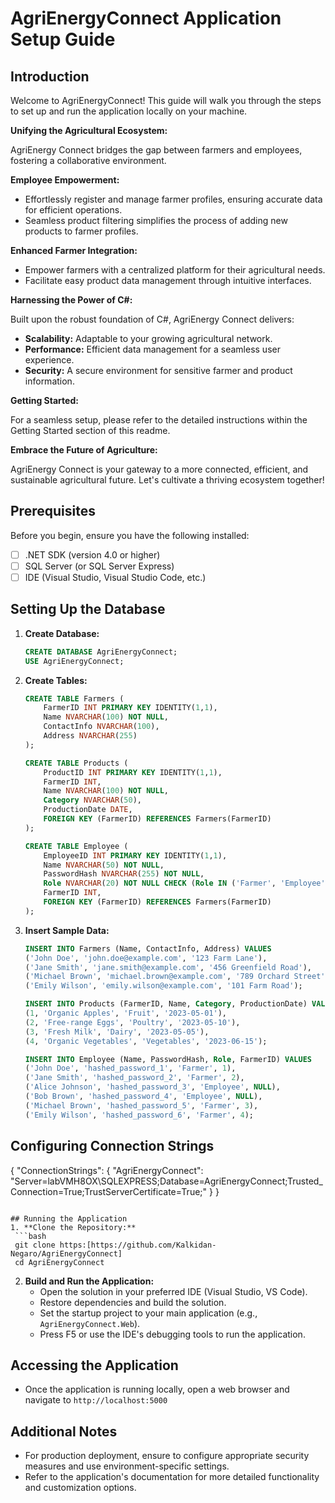 
# AgriEnergyConnect Application Setup Guide

## Introduction
Welcome to AgriEnergyConnect! This guide will walk you through the steps to set up and run the application locally on your machine.

**Unifying the Agricultural Ecosystem:**

AgriEnergy Connect bridges the gap between farmers and employees, fostering a collaborative environment.

**Employee Empowerment:**

- Effortlessly register and manage farmer profiles, ensuring accurate data for efficient operations.
- Seamless product filtering simplifies the process of adding new products to farmer profiles.

**Enhanced Farmer Integration:**

- Empower farmers with a centralized platform for their agricultural needs.
- Facilitate easy product data management through intuitive interfaces.

**Harnessing the Power of C#:**

Built upon the robust foundation of C#, AgriEnergy Connect delivers:
- **Scalability:** Adaptable to your growing agricultural network.
- **Performance:** Efficient data management for a seamless user experience.
- **Security:** A secure environment for sensitive farmer and product information.

**Getting Started:**

For a seamless setup, please refer to the detailed instructions within the Getting Started section of this readme.

**Embrace the Future of Agriculture:**

AgriEnergy Connect is your gateway to a more connected, efficient, and sustainable agricultural future. Let's cultivate a thriving ecosystem together!


## Prerequisites
Before you begin, ensure you have the following installed:
- [ ] .NET SDK (version 4.0 or higher)
- [ ] SQL Server (or SQL Server Express)
- [ ] IDE (Visual Studio, Visual Studio Code, etc.)

## Setting Up the Database
1. **Create Database:**
   ```sql
   CREATE DATABASE AgriEnergyConnect;
   USE AgriEnergyConnect;
   ```
2. **Create Tables:**
   ```sql
   CREATE TABLE Farmers (
       FarmerID INT PRIMARY KEY IDENTITY(1,1),
       Name NVARCHAR(100) NOT NULL,
       ContactInfo NVARCHAR(100),
       Address NVARCHAR(255)
   );
   
   CREATE TABLE Products (
       ProductID INT PRIMARY KEY IDENTITY(1,1),
       FarmerID INT,
       Name NVARCHAR(100) NOT NULL,
       Category NVARCHAR(50),
       ProductionDate DATE,
       FOREIGN KEY (FarmerID) REFERENCES Farmers(FarmerID)
   );
   
   CREATE TABLE Employee (
       EmployeeID INT PRIMARY KEY IDENTITY(1,1),
       Name NVARCHAR(50) NOT NULL,
       PasswordHash NVARCHAR(255) NOT NULL,
       Role NVARCHAR(20) NOT NULL CHECK (Role IN ('Farmer', 'Employee')),
       FarmerID INT,
       FOREIGN KEY (FarmerID) REFERENCES Farmers(FarmerID)
   );
   ```
3. **Insert Sample Data:**
   ```sql
   INSERT INTO Farmers (Name, ContactInfo, Address) VALUES
   ('John Doe', 'john.doe@example.com', '123 Farm Lane'),
   ('Jane Smith', 'jane.smith@example.com', '456 Greenfield Road'),
   ('Michael Brown', 'michael.brown@example.com', '789 Orchard Street'),
   ('Emily Wilson', 'emily.wilson@example.com', '101 Farm Road');
   
   INSERT INTO Products (FarmerID, Name, Category, ProductionDate) VALUES
   (1, 'Organic Apples', 'Fruit', '2023-05-01'),
   (2, 'Free-range Eggs', 'Poultry', '2023-05-10'),
   (3, 'Fresh Milk', 'Dairy', '2023-05-05'),
   (4, 'Organic Vegetables', 'Vegetables', '2023-06-15');
   
   INSERT INTO Employee (Name, PasswordHash, Role, FarmerID) VALUES
   ('John Doe', 'hashed_password_1', 'Farmer', 1),
   ('Jane Smith', 'hashed_password_2', 'Farmer', 2),
   ('Alice Johnson', 'hashed_password_3', 'Employee', NULL),
   ('Bob Brown', 'hashed_password_4', 'Employee', NULL),
   ('Michael Brown', 'hashed_password_5', 'Farmer', 3),
   ('Emily Wilson', 'hashed_password_6', 'Farmer', 4);
   ```
   
## Configuring Connection Strings

  {
   "ConnectionStrings": {
    "AgriEnergyConnect": "Server=labVMH8OX\\SQLEXPRESS;Database=AgriEnergyConnect;Trusted_Connection=True;TrustServerCertificate=True;"
  }
  }
  ```

## Running the Application
1. **Clone the Repository:**
   ```bash
   git clone https:[https://github.com/Kalkidan-Negaro/AgriEnergyConnect]
   cd AgriEnergyConnect
   ```
2. **Build and Run the Application:**
   - Open the solution in your preferred IDE (Visual Studio, VS Code).
   - Restore dependencies and build the solution.
   - Set the startup project to your main application (e.g., `AgriEnergyConnect.Web`).
   - Press F5 or use the IDE's debugging tools to run the application.

## Accessing the Application
- Once the application is running locally, open a web browser and navigate to `http://localhost:5000`
  
## Additional Notes
- For production deployment, ensure to configure appropriate security measures and use environment-specific settings.
- Refer to the application's documentation for more detailed functionality and customization options.
